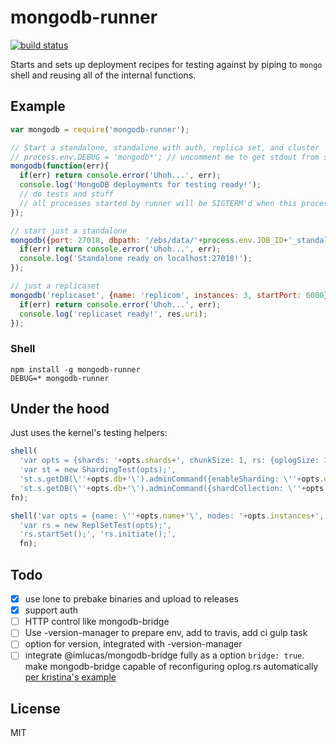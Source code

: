 # mongodb-runner

[![build status](https://secure.travis-ci.org/imlucas/mongodb-runner.png)](http://travis-ci.org/imlucas/mongodb-runner)

Starts and sets up deployment recipes for testing against by piping to
`mongo` shell and reusing all of the internal functions.

## Example

```javascript
var mongodb = require('mongodb-runner');

// Start a standalone, standalone with auth, replica set, and cluster
// process.env.DEBUG = 'mongodb*'; // uncomment me to get stdout from shell commands
mongodb(function(err){
  if(err) return console.error('Uhoh...', err);
  console.log('MongoDB deployments for testing ready!');
  // do tests and stuff
  // all processes started by runner will be SIGTERM'd when this process exits.
});

// start just a standalone
mongodb({port: 27018, dbpath: '/ebs/data/'+process.env.JOB_ID+'_standalone'}, function(err){
  if(err) return console.error('Uhoh...', err);
  console.log('Standalone ready on localhost:27018!');
});

// just a replicaset
mongodb('replicaset', {name: 'replicom', instances: 3, startPort: 6000}, function(err, res){
  if(err) return console.error('Uhoh...', err);
  console.log('replicaset ready!', res.uri);
});
```

### Shell

```
npm install -g mongodb-runner
DEBUG=* mongodb-runner
```


## Under the hood

Just uses the kernel's testing helpers:


```javascript
shell(
  'var opts = {shards: '+opts.shards+', chunkSize: 1, rs: {oplogSize: 10}, name: \''+opts.db+'\'};',
  'var st = new ShardingTest(opts);',
  'st.s.getDB(\''+opts.db+'\').adminCommand({enableSharding: \''+opts.db+'\'});',
  'st.s.getDB(\''+opts.db+'\').adminCommand({shardCollection: \''+opts.ns+'\', key: {_id: 1 }});',
fn);
```

```javascript
shell('var opts = {name: \''+opts.name+'\', nodes: '+opts.instances+', useHostName: false, startPort: '+opts.startPort+'};',
  'var rs = new ReplSetTest(opts);',
  'rs.startSet();', 'rs.initiate();',
  fn);
```

## Todo

- [x] use lone to prebake binaries and upload to releases
- [x] support auth
- [ ] HTTP control like mongodb-bridge
- [ ] Use -version-manager to prepare env, add to travis, add ci gulp task
- [ ] option for version, integrated with -version-manager
- [ ] integrate @imlucas/mongodb-bridge fully as a option `bridge: true`.
    make mongodb-bridge capable of reconfiguring oplog.rs automatically
    [per kristina's example](http://www.kchodorow.com/blog/2011/04/20/simulating-network-paritions-with-mongobridge/)

## License

MIT
